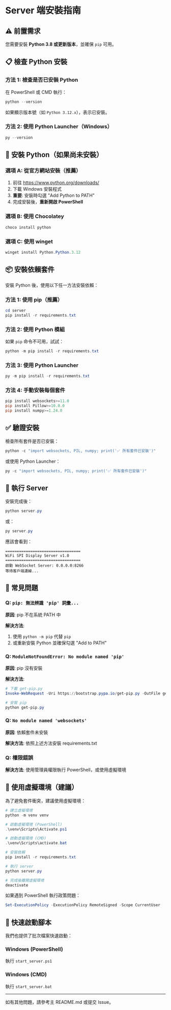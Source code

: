 # Server 端安裝指南

## ⚠️ 前置需求

您需要安裝 **Python 3.8 或更新版本**，並確保 `pip` 可用。

## 📋 檢查 Python 安裝

### 方法 1: 檢查是否已安裝 Python
在 PowerShell 或 CMD 執行：
```powershell
python --version
```

如果顯示版本號（如 `Python 3.12.x`），表示已安裝。

### 方法 2: 使用 Python Launcher（Windows）
```powershell
py --version
```

## 🔧 安裝 Python（如果尚未安裝）

### 選項 A: 從官方網站安裝（推薦）
1. 前往 https://www.python.org/downloads/
2. 下載 Windows 安裝程式
3. **重要**: 安裝時勾選 "Add Python to PATH"
4. 完成安裝後，**重新開啟 PowerShell**

### 選項 B: 使用 Chocolatey
```powershell
choco install python
```

### 選項 C: 使用 winget
```powershell
winget install Python.Python.3.12
```

## 📦 安裝依賴套件

安裝 Python 後，使用以下任一方法安裝依賴：

### 方法 1: 使用 pip（推薦）
```powershell
cd server
pip install -r requirements.txt
```

### 方法 2: 使用 Python 模組
如果 `pip` 命令不可用，試試：
```powershell
python -m pip install -r requirements.txt
```

### 方法 3: 使用 Python Launcher
```powershell
py -m pip install -r requirements.txt
```

### 方法 4: 手動安裝每個套件
```powershell
pip install websockets>=11.0
pip install Pillow>=10.0.0
pip install numpy>=1.24.0
```

## ✅ 驗證安裝

檢查所有套件是否已安裝：
```powershell
python -c "import websockets, PIL, numpy; print('✅ 所有套件已安裝')"
```

或使用 Python Launcher：
```powershell
py -c "import websockets, PIL, numpy; print('✅ 所有套件已安裝')"
```

## 🚀 執行 Server

安裝完成後：
```powershell
python server.py
```

或：
```powershell
py server.py
```

應該會看到：
```
=================================
WiFi SPI Display Server v1.0
=================================
啟動 WebSocket Server: 0.0.0.0:8266
等待客戶端連線...
```

## 🐛 常見問題

### Q: `pip: 無法辨識 'pip' 詞彙...`
**原因**: pip 不在系統 PATH 中

**解決方法**:
1. 使用 `python -m pip` 代替 `pip`
2. 或重新安裝 Python 並確保勾選 "Add to PATH"

### Q: `ModuleNotFoundError: No module named 'pip'`
**原因**: pip 沒有安裝

**解決方法**:
```powershell
# 下載 get-pip.py
Invoke-WebRequest -Uri https://bootstrap.pypa.io/get-pip.py -OutFile get-pip.py

# 安裝 pip
python get-pip.py
```

### Q: `No module named 'websockets'`
**原因**: 依賴套件未安裝

**解決方法**: 依照上述方法安裝 requirements.txt

### Q: 權限錯誤
**解決方法**: 使用管理員權限執行 PowerShell，或使用虛擬環境

## 🔄 使用虛擬環境（建議）

為了避免套件衝突，建議使用虛擬環境：

```powershell
# 建立虛擬環境
python -m venv venv

# 啟動虛擬環境 (PowerShell)
.\venv\Scripts\Activate.ps1

# 啟動虛擬環境 (CMD)
.\venv\Scripts\activate.bat

# 安裝依賴
pip install -r requirements.txt

# 執行 server
python server.py

# 完成後離開虛擬環境
deactivate
```

如果遇到 PowerShell 執行政策問題：
```powershell
Set-ExecutionPolicy -ExecutionPolicy RemoteSigned -Scope CurrentUser
```

## 📝 快速啟動腳本

我們也提供了批次檔案快速啟動：

### Windows (PowerShell)
執行 `start_server.ps1`

### Windows (CMD)
執行 `start_server.bat`

---

如有其他問題，請參考主 README.md 或提交 Issue。

